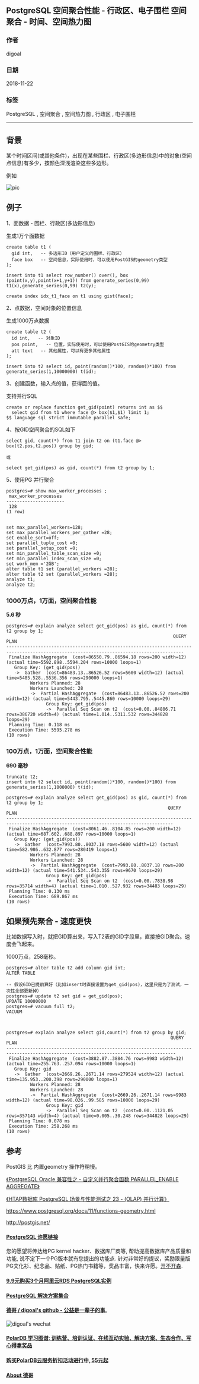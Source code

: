 ## PostgreSQL 空间聚合性能 - 行政区、电子围栏 空间聚合 - 时间、空间热力图   
                                                                                     
### 作者                                                                                     
digoal                                                                                     
                                                                                     
### 日期                                                                                     
2018-11-22                                                                                 
                                                                                     
### 标签                                                                                     
PostgreSQL , 空间聚合 , 空间热力图 , 行政区 , 电子围栏      
                                                                                     
----                                                                                     
                                                                                     
## 背景    
某个时间区间(或其他条件)，出现在某些围栏、行政区(多边形信息)中的对象(空间点信息)有多少，按颜色深浅渲染这些多边形。  
  
例如  
  
![pic](20181122_02_pic_001.jpg)  
  
## 例子  
1、面数据 - 围栏、行政区(多边形信息)  
  
生成1万个面数据  
  
```  
create table t1 (  
  gid int,   -- 多边形ID（用户定义的围栏、行政区）  
  face box   -- 空间信息，实际使用时，可以使用PostGIS的geometry类型  
);  
  
insert into t1 select row_number() over(), box (point(x,y),point(x+1,y+1)) from generate_series(0,99) t1(x),generate_series(0,99) t2(y);  
  
create index idx_t1_face on t1 using gist(face);  
```  
  
2、点数据，空间对象的位置信息  
  
生成1000万点数据  
  
```  
create table t2 (  
  id int,   -- 对象ID  
  pos point,   -- 位置，实际使用时，可以使用PostGIS的geometry类型  
  att text   -- 其他属性，可以有更多其他属性  
);  
  
insert into t2 select id, point(random()*100, random()*100) from generate_series(1,10000000) t(id);  
```  
  
3、创建函数，输入点的值，获得面的值。  
  
支持并行SQL  
  
```  
create or replace function get_gid(point) returns int as $$  
  select gid from t1 where face @> box($1,$1) limit 1;  
$$ language sql strict immutable parallel safe;  
```  
  
4、按GID空间聚合的SQL如下  
  
```  
select gid, count(*) from t1 join t2 on (t1.face @> box(t2.pos,t2.pos)) group by gid;  
  
或  
  
select get_gid(pos) as gid, count(*) from t2 group by 1;  
```  
  
5、使用PG 并行聚合  
  
```  
postgres=# show max_worker_processes ;  
 max_worker_processes   
----------------------  
 128  
(1 row)  
  
  
set max_parallel_workers=128;  
set max_parallel_workers_per_gather =28;  
set enable_sort=off;  
set parallel_tuple_cost =0;  
set parallel_setup_cost =0;  
set min_parallel_table_scan_size =0;  
set min_parallel_index_scan_size =0;  
set work_mem ='2GB';  
alter table t1 set (parallel_workers =28);  
alter table t2 set (parallel_workers =28);  
analyze t1;  
analyze t2;  
```  
  
### 1000万点，1万面，空间聚合性能  
**5.6 秒**  
  
```  
postgres=# explain analyze select get_gid(pos) as gid, count(*) from t2 group by 1;  
                                                               QUERY PLAN                                                                  
-----------------------------------------------------------------------------------------------------------------------------------------  
 Finalize HashAggregate  (cost=86550.79..86594.18 rows=200 width=12) (actual time=5592.898..5594.204 rows=10000 loops=1)  
   Group Key: (get_gid(pos))  
   ->  Gather  (cost=86483.13..86526.52 rows=5600 width=12) (actual time=5485.528..5536.356 rows=290000 loops=1)  
         Workers Planned: 28  
         Workers Launched: 28  
         ->  Partial HashAggregate  (cost=86483.13..86526.52 rows=200 width=12) (actual time=5443.795..5445.860 rows=10000 loops=29)  
               Group Key: get_gid(pos)  
               ->  Parallel Seq Scan on t2  (cost=0.00..84806.71 rows=386720 width=4) (actual time=1.014..5311.532 rows=344828 loops=29)  
 Planning Time: 0.118 ms  
 Execution Time: 5595.278 ms  
(10 rows)  
```  
  
### 100万点，1万面，空间聚合性能  
**690 毫秒**  
  
```  
truncate t2;  
insert into t2 select id, point(random()*100, random()*100) from generate_series(1,1000000) t(id);  
  
postgres=# explain analyze select get_gid(pos) as gid, count(*) from t2 group by 1;  
                                                             QUERY PLAN                                                                
-------------------------------------------------------------------------------------------------------------------------------------  
 Finalize HashAggregate  (cost=8061.46..8104.85 rows=200 width=12) (actual time=687.602..688.897 rows=10000 loops=1)  
   Group Key: (get_gid(pos))  
   ->  Gather  (cost=7993.80..8037.18 rows=5600 width=12) (actual time=582.986..632.877 rows=280419 loops=1)  
         Workers Planned: 28  
         Workers Launched: 28  
         ->  Partial HashAggregate  (cost=7993.80..8037.18 rows=200 width=12) (actual time=541.534..543.355 rows=9670 loops=29)  
               Group Key: get_gid(pos)  
               ->  Parallel Seq Scan on t2  (cost=0.00..7838.98 rows=35714 width=4) (actual time=1.010..527.932 rows=34483 loops=29)  
 Planning Time: 0.130 ms  
 Execution Time: 689.867 ms  
(10 rows)  
```  
  
## 如果预先聚合 - 速度更快
比如数据写入时，就把GID算出来，写入T2表的GID字段里，直接按GID聚合。速度会飞起来。   
  
1000万点，258毫秒。   
  
```
postgres=# alter table t2 add column gid int;
ALTER TABLE
  
-- 假设GID已提前算好（比如insert时直接设置为get_gid(pos)，这里只是为了测试，一次性全部更新掉）
postgres=# update t2 set gid = get_gid(pos);
UPDATE 10000000
postgres=# vacuum full t2;
VACUUM



postgres=# explain analyze select gid,count(*) from t2 group by gid;
                                                              QUERY PLAN                                                              
--------------------------------------------------------------------------------------------------------------------------------------
 Finalize HashAggregate  (cost=3882.87..3884.76 rows=9983 width=12) (actual time=255.763..257.094 rows=10000 loops=1)
   Group Key: gid
   ->  Gather  (cost=2669.26..2671.14 rows=279524 width=12) (actual time=135.953..200.398 rows=290000 loops=1)
         Workers Planned: 28
         Workers Launched: 28
         ->  Partial HashAggregate  (cost=2669.26..2671.14 rows=9983 width=12) (actual time=98.026..99.585 rows=10000 loops=29)
               Group Key: gid
               ->  Parallel Seq Scan on t2  (cost=0.00..1121.05 rows=357143 width=4) (actual time=0.005..30.248 rows=344828 loops=29)
 Planning Time: 0.078 ms
 Execution Time: 258.268 ms
(10 rows)
```
  
## 参考  
PostGIS 比 内置geometry 操作符稍慢。  
  
[《PostgreSQL Oracle 兼容性之 - 自定义并行聚合函数 PARALLEL_ENABLE AGGREGATE》](../201803/20180312_03.md)    
  
[《HTAP数据库 PostgreSQL 场景与性能测试之 23 - (OLAP) 并行计算》](../201711/20171107_24.md)    
  
https://www.postgresql.org/docs/11/functions-geometry.html  
  
http://postgis.net/  
  
  
  
  
  
  
  
  
  
  
  
  
  
  
  
  
  
  
  
  
  
  
  
  
  
  
  
  
  
  
  
  
  
  
  
  
  
  
  
  
  
  
  
  
  
  
  
  
  
  
  
  
  
  
  
  
  
  
  
  
  
  
  
  
  
  
  
  
  
  
#### [PostgreSQL 许愿链接](https://github.com/digoal/blog/issues/76 "269ac3d1c492e938c0191101c7238216")
您的愿望将传达给PG kernel hacker、数据库厂商等, 帮助提高数据库产品质量和功能, 说不定下一个PG版本就有您提出的功能点. 针对非常好的提议，奖励限量版PG文化衫、纪念品、贴纸、PG热门书籍等，奖品丰富，快来许愿。[开不开森](https://github.com/digoal/blog/issues/76 "269ac3d1c492e938c0191101c7238216").  
  
  
#### [9.9元购买3个月阿里云RDS PostgreSQL实例](https://www.aliyun.com/database/postgresqlactivity "57258f76c37864c6e6d23383d05714ea")
  
  
#### [PostgreSQL 解决方案集合](https://yq.aliyun.com/topic/118 "40cff096e9ed7122c512b35d8561d9c8")
  
  
#### [德哥 / digoal's github - 公益是一辈子的事.](https://github.com/digoal/blog/blob/master/README.md "22709685feb7cab07d30f30387f0a9ae")
  
  
![digoal's wechat](../pic/digoal_weixin.jpg "f7ad92eeba24523fd47a6e1a0e691b59")
  
  
#### [PolarDB 学习图谱: 训练营、培训认证、在线互动实验、解决方案、生态合作、写心得拿奖品](https://www.aliyun.com/database/openpolardb/activity "8642f60e04ed0c814bf9cb9677976bd4")
  
  
#### [购买PolarDB云服务折扣活动进行中, 55元起](https://www.aliyun.com/activity/new/polardb-yunparter?userCode=bsb3t4al "e0495c413bedacabb75ff1e880be465a")
  
  
#### [About 德哥](https://github.com/digoal/blog/blob/master/me/readme.md "a37735981e7704886ffd590565582dd0")
  

